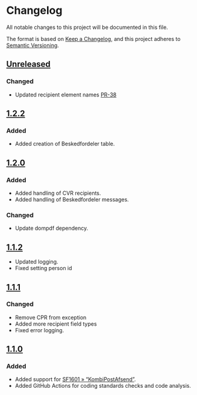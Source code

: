 <!-- markdownlint-disable MD024 -->
# Changelog

All notable changes to this project will be documented in this file.

The format is based on [Keep a Changelog](https://keepachangelog.com/en/1.0.0/),
and this project adheres to [Semantic
Versioning](https://semver.org/spec/v2.0.0.html).

## [Unreleased]

### Changed

- Updated recipient element names
  [PR-38](https://github.com/itk-dev/os2forms_digital_post/pull/38)

## [1.2.2]

### Added

- Added creation of Beskedfordeler table.

## [1.2.0]

### Added

- Added handling of CVR recipients.
- Added handling of Beskedfordeler messages.

### Changed

- Update dompdf dependency.

## [1.1.2]

- Updated logging.
- Fixed setting person id

## [1.1.1]

### Changed

- Remove CPR from exception
- Added more recipient field types
- Fixed error logging.

## [1.1.0]

### Added

- Added support for [SF1601 »
  “KombiPostAfsend”](https://digitaliseringskataloget.dk/integration/sf1601).
- Added GitHub Actions for coding standards checks and code analysis.

[Unreleased]: https://github.com/itk-dev/os2forms_digital_post/compare/1.2.2...HEAD
[1.2.2]: https://github.com/itk-dev/os2forms_digital_post/compare/1.2.0...1.2.2
[1.2.0]: https://github.com/itk-dev/os2forms_digital_post/compare/1.1.2...1.2.0
[1.1.2]: https://github.com/itk-dev/os2forms_digital_post/compare/1.1.1...1.1.2
[1.1.1]: https://github.com/itk-dev/os2forms_digital_post/compare/1.1.0...1.1.1
[1.1.0]: https://github.com/itk-dev/os2forms_digital_post/compare/1.0.2...1.1.0
